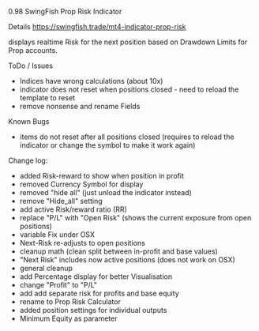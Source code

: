 0.98
SwingFish Prop Risk Indicator
 
Details https://swingfish.trade/mt4-indicator-prop-risk

displays realtime Risk for the next position based on Drawdown Limits for Prop accounts.

ToDo / Issues
- Indices have wrong calculations (about 10x)
- indicator does not reset when positions closed - need to reload the template to reset
- remove nonsense and rename Fields

Known Bugs
- items do not reset after all positions closed (requires to reload the indicator or change the symbol to make it work again)


Change log:
- added Risk-reward to show when position in profit
- removed Currency Symbol for display
- removed "hide all" (just unload the indicator instead)
- remove "Hide_all" setting
- add active Risk/reward ratio (RR)
- replace "P/L" with "Open Risk" (shows the current exposure from open positions)
- variable Fix under OSX
- Next-Risk re-adjusts to open positions
- cleanup math (clean split between in-profit and base values)
- "Next Risk" includes now active positions (does not work on OSX)
- general cleanup
- add Percentage display for better Visualisation
- change "Profit" to "P/L"
- add add separate risk for profits and base equity
- rename to Prop Risk Calculator
- added position settings for individual outputs
- Minimum Equity as parameter
